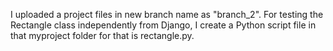 I uploaded a project files in new branch name as "branch_2".
For testing the Rectangle class independently from Django, I create a Python script file in that myproject folder for that is rectangle.py.
